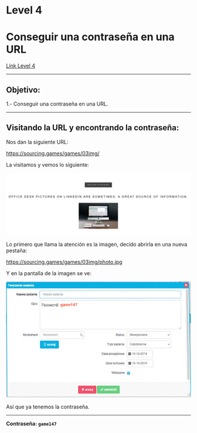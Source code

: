 # Level 4
# Conseguir una contraseña en una URL
[Link Level 4](https://sourcing.games/game-3/game-3-c4asd/)

---

## Objetivo:

1.- Conseguir una contraseña en una URL.

---

## Visitando la URL y encontrando la contraseña:

Nos dan la siguiente URL:

https://sourcing.games/games/03img/

La visitamos y vemos lo siguiente:

![](images/Level04/2025-05-24-22-17-05.png)

Lo primero que llama la atención es la imagen, decido abrirla en una nueva pestaña:

https://sourcing.games/games/03img/photo.jpg

Y en la pantalla de la imagen se ve:

![](images/Level04/2025-05-24-22-18-36.png)

Así que ya tenemos la contraseña.

---

**Contraseña: ```game147```**